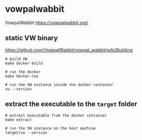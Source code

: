 # vowpalwabbit

VowpalWabbit https://vowpalwabbit.org/

## static VW binary

https://github.com/VowpalWabbit/vowpal_wabbit/wiki/Building

```shell
# build VW
make docker-build

# run the docker
make docker-run

# run the VW instance inside the docker container
vw --version
```

## extract the executable to the `target` folder

```shell
# extract executable from the docker container
make extract

# run the VW instance on the host machine
target/vw --version
```

